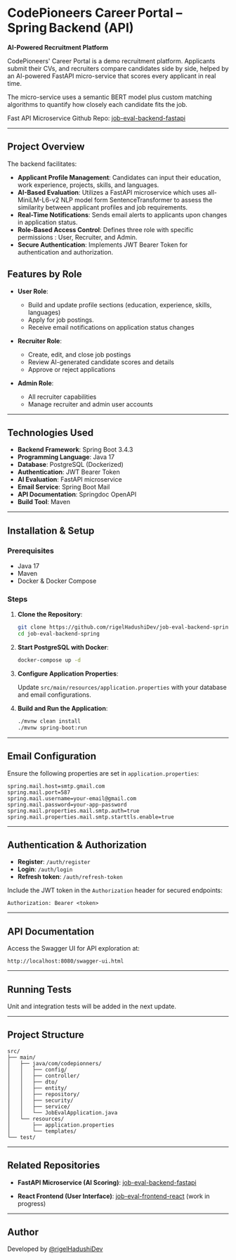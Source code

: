 

# CodePioneers Career Portal – Spring Backend (API)

**AI-Powered Recruitment Platform**

CodePioneers' Career Portal is a demo recruitment platform. Applicants submit their CVs, and recruiters compare candidates side by side, helped by an AI-powered FastAPI micro-service that scores every applicant in real time.

The micro-service uses a semantic BERT model plus custom matching algorithms to quantify how closely each candidate fits the job.

Fast API Microservice Github Repo: [job-eval-backend-fastapi ](https://github.com/rigelHadushiDev/job-eval-backend-fastapi)

---

## Project Overview

The backend facilitates:

* **Applicant Profile Management**: Candidates can input their education, work experience, projects, skills, and languages.
* **AI-Based Evaluation**: Utilizes a FastAPI microservice which uses all-MiniLM-L6-v2 NLP model form SentenceTransformer to assess the similarity between applicant profiles and job requirements.
* **Real-Time Notifications**: Sends email alerts to applicants upon changes in application status.
* **Role-Based Access Control**: Defines three role with specific permissions : User, Recruiter, and Admin.
* **Secure Authentication**: Implements JWT Bearer Token for authentication and authorization.


## Features by Role

* **User Role**:

    * Build and update profile sections (education, experience, skills, languages)
    * Apply for job postings.
    * Receive email notifications on application status changes

* **Recruiter Role**:

    * Create, edit, and close job postings
    * Review AI-generated candidate scores and details
    * Approve or reject applications

* **Admin Role**:

    * All recruiter capabilities
    * Manage recruiter and admin user accounts

---

## Technologies Used

* **Backend Framework**: Spring Boot 3.4.3
* **Programming Language**: Java 17
* **Database**: PostgreSQL (Dockerized)
* **Authentication**: JWT Bearer Token
* **AI Evaluation**: FastAPI microservice
* **Email Service**: Spring Boot Mail
* **API Documentation**: Springdoc OpenAPI
* **Build Tool**: Maven

---

## Installation & Setup

### Prerequisites

* Java 17
* Maven
* Docker & Docker Compose

### Steps

1. **Clone the Repository**:

   ```bash
   git clone https://github.com/rigelHadushiDev/job-eval-backend-spring.git
   cd job-eval-backend-spring
   ```

2. **Start PostgreSQL with Docker**:

   ```bash
   docker-compose up -d
   ```

3. **Configure Application Properties**:

   Update `src/main/resources/application.properties` with your database and email configurations.

4. **Build and Run the Application**:

   ```bash
   ./mvnw clean install
   ./mvnw spring-boot:run
   ```

---

## Email Configuration

Ensure the following properties are set in `application.properties`:

```properties
spring.mail.host=smtp.gmail.com
spring.mail.port=587
spring.mail.username=your-email@gmail.com
spring.mail.password=your-app-password
spring.mail.properties.mail.smtp.auth=true
spring.mail.properties.mail.smtp.starttls.enable=true
```

---

##  Authentication & Authorization

* **Register**: `/auth/register`
* **Login**: `/auth/login`
* **Refresh token**: `/auth/refresh-token`

Include the JWT token in the `Authorization` header for secured endpoints:

```http
Authorization: Bearer <token>
```

---

## API Documentation

Access the Swagger UI for API exploration at:

```
http://localhost:8080/swagger-ui.html
```

---

## Running Tests

Unit and integration tests will be added in the next update.

---

## Project Structure

```
src/
├── main/
│   ├── java/com/codepionners/
│   │   ├── config/
│   │   ├── controller/
│   │   ├── dto/
│   │   ├── entity/
│   │   ├── repository/
│   │   ├── security/
│   │   ├── service/
│   │   └── JobEvalApplication.java
│   └── resources/
│       ├── application.properties
│       └── templates/
└── test/
```


---


## Related Repositories

- **FastAPI Microservice (AI Scoring)**:  [job-eval-backend-fastapi](https://github.com/rigelHadushiDev/job-eval-backend-fastapi)

- **React Frontend (User Interface)**:  [job-eval-frontend-react](https://github.com/rigelHadushiDev/job-eval-frontend-react) (work in progress)



---

## Author

Developed by [@rigelHadushiDev](https://github.com/rigelHadushiDev)

